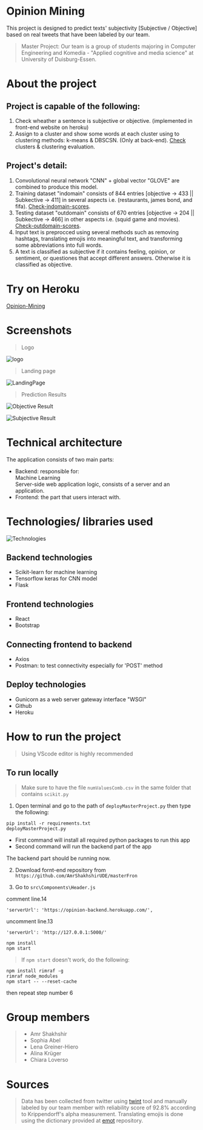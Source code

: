 # Opinion Mining
This project is designed to predict texts' subjectivity [Subjective / Objective] based on real tweets that have been labeled by our team.
> Master Project: Our team is a group of students majoring in Computer Engineering and Komedia - "Applied cognitive and media science" at University of Duisburg-Essen.

# About the project
## Project is capable of the following:
1. Check wheather a sentence is subjective or objective. (implemented in front-end website on heroku)
2. Assign to a cluster and show some words at each cluster using to clustering methods: k-means & DBSCSN. (Only at back-end). [Check](https://github.com/AmrShakhshirUDE/opinionMining/blob/main/mastergLove.ipynb) clusters & clustering evaluation.
## Project's detail:
1. Convolutional neural network "CNN" + global vector "GLOVE" are combined to produce this model.
2. Training dataset "indomain" consists of 844 entries [objective -> 433 || Subkective -> 411] in several aspects i.e. (restaurants, james bond, and fifa). [Check-indomain-scores](https://github.com/AmrShakhshirUDE/opinionMining/blob/main/images/indomainScores.png).
3. Testing dataset "outdomain" consists of 670 entries [objective -> 204 || Subkective -> 466] in other aspects i.e. (squid game and movies). [Check-outdomain-scores](https://github.com/AmrShakhshirUDE/opinionMining/blob/main/images/outdomainScores.png).
4. Input text is preprocced using several methods such as removing hashtags, translating emojis into meaningful text, and transforming some abbreviations into full words.
5. A text is classified as subjective if it contains feeling, opinion, or sentiment, or questiones that accept different answers. Otherwise it is classified as objective.

# Try on Heroku
[Opinion-Mining](https://opinion-mining-ude.herokuapp.com/)

<!-- # Live Demo
[Live demo and screenshots](https://www.youtube.com/watch?v=USe6Ot3qFys) -->

# Screenshots
>Logo

![logo](https://github.com/AmrShakhshirUDE/opinionMining/blob/main/images/logo.png)

>Landing page

![LandingPage](https://github.com/AmrShakhshirUDE/opinionMining/blob/main/images/LandingPage.png)

>Prediction Results

![Objective Result](https://github.com/AmrShakhshirUDE/opinionMining/blob/main/images/objectiveResult.png)

![Subjective Result](https://github.com/AmrShakhshirUDE/opinionMining/blob/main/images/subjectiveResult.png)


# Technical architecture
The application consists of two main parts:
* Backend: responsible for: <br />Machine Learning <br />Server-side web application logic, consists of a server and an application.
* Frontend: the part that users interact with.

# Technologies/ libraries used
![Technologies](https://github.com/AmrShakhshirUDE/opinionMining/blob/main/images/technologies.png)
## Backend technologies
* Scikit-learn for machine learning
* Tensorflow keras for CNN model
* Flask
## Frontend technologies
* React
* Bootstrap
## Connecting frontend to backend
* Axios
* Postman: to test connectivity especially for 'POST' method
## Deploy technologies
* Gunicorn as a web server gateway interface "WSGI"
* Github
* Heroku

# How to run the project
> Using VScode editor is highly recommended

## To run locally
> Make sure to have the file `numValuesComb.csv` in the same folder that contains `scikit.py`

1. Open terminal and go to the path of `deployMasterProject.py` then type the following:
```
pip install -r requirements.txt
deployMasterProject.py
```

* First command will install all required python packages to run this app <br />
* Second command will run the backend part of the app

The backend part should be running now.

2. Download fornt-end repository from `https://github.com/AmrShakhshirUDE/masterFron`

3. Go to `src\Components\Header.js`

comment line.14

`'serverUrl': 'https://opinion-backend.herokuapp.com/',`

uncomment line.13

`'serverUrl': 'http://127.0.0.1:5000/'`

```
npm install
npm start
```

> If `npm start` doesn't work, do the following:
```
npm install rimraf -g
rimraf node_modules
npm start -- --reset-cache
```
then repeat step number 6



# Group members
> <ul><li>Amr Shakhshir</li> <li>Sophia Abel</li> <li>Lena Greiner-Hiero</li> <li>Alina Krüger</li> <li>Chiara Loverso</li></ul>

# Sources
> Data has been collected from twitter using [twint](https://github.com/twintproject/twint) tool and manually labeled by our team member with reliability score of 92.8% according to Krippendorff's alpha measurement.
> Translating emojis is done using the dictionary provided at [emot](https://github.com/NeelShah18/emot) repository.